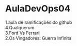 # AulaDevOps04
1.aula de ramificações do github<br>
4.Qualquerum<br>
3.Ford Vs Ferrari<br>
2.Os Vingadores: Guerra Infinita<br>
